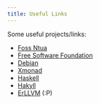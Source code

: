 ```yaml
---
title: Useful Links
---
```


Some useful projects/links:

* [Foss Ntua](http://foss.ntua.gr/)
* [Free Software Foundation](http://www.fsf.org/)
* [Debian](http://www.debian.org/)
* [Xmonad](http://www.xmonad.org/)
* [Haskell](http://www.haskell.org/)
* [Hakyll](http://jaspervdj.be/hakyll)
* [ErLLVM](http://erllvm.softlab.ntua.gr) (:P)
